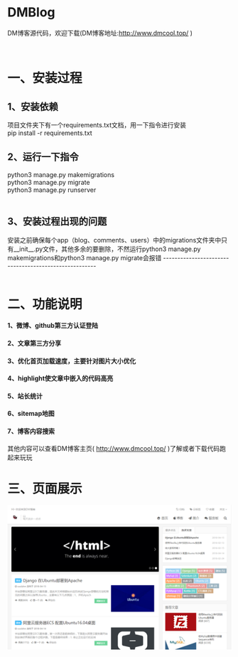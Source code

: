 # DMBlog
DM博客源代码，欢迎下载(DM博客地址:http://www.dmcool.top/ ) <br>

<br>

# 一、安装过程
## 1、安装依赖
项目文件夹下有一个requirements.txt文档，用一下指令进行安装 <br>
pip install -r requirements.txt<br>

## 2、运行一下指令
python3 manage.py makemigrations<br>
python3 manage.py migrate<br>
python3 manage.py runserver<br>
<br>
## 3、安装过程出现的问题
安装之前确保每个app（blog、comments、users）中的migrations文件夹中只有__init__.py文件，其他多余的要删除，不然运行python3 manage.py makemigrations和python3 manage.py migrate会报错
------------------------------------------------------<br>
<br>
# 二、功能说明
#### 1、微博、github第三方认证登陆<br>
#### 2、文章第三方分享<br>
#### 3、优化首页加载速度，主要针对图片大小优化<br>
#### 4、highlight使文章中嵌入的代码高亮<br>
#### 5、站长统计<br>
#### 6、sitemap地图<br>
#### 7、博客内容搜索<br>
其他内容可以查看DM博客主页( http://www.dmcool.top/ )了解或者下载代码跑起来玩玩
# 三、页面展示
![image](https://raw.githubusercontent.com/coolzhm/DMBlog/master/Image/dmblog_homepage.png)






